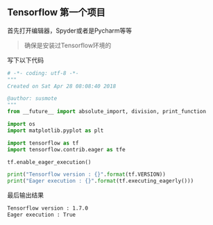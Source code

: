 ## Tensorflow 第一个项目

首先打开编辑器，Spyder或者是Pycharm等等

> 确保是安装过Tensorflow环境的



写下以下代码

```python
# -*- coding: utf-8 -*-
"""
Created on Sat Apr 28 08:08:40 2018

@author: susmote
"""
from __future__ import absolute_import, division, print_function

import os
import matplotlib.pyplot as plt

import tensorflow as tf
import tensorflow.contrib.eager as tfe

tf.enable_eager_execution()

print("Tensorflow version : {}".format(tf.VERSION))
print("Eager execution : {}".format(tf.executing_eagerly()))
```

最后输出结果

```bash
Tensorflow version : 1.7.0
Eager execution : True
```

